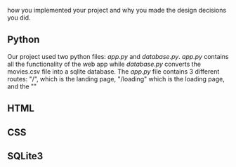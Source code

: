 how you implemented your project and why you made the design decisions you did.

## Python
Our project used two python files: *app.py* and *database.py*. *app.py* contains all the functionality of the web app while *database.py* converts the movies.csv file into a sqlite database. The *app.py* file contains 3 different routes: "/", which is the landing page, "/loading" which is the loading page, and the ""

## HTML


## CSS


## SQLite3

